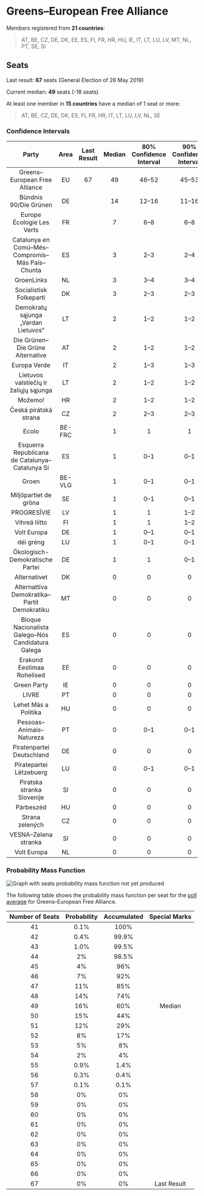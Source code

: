 # Greens–European Free Alliance

Members registered from **21 countries**:

> AT, BE, CZ, DE, DK, EE, ES, FI, FR, HR, HU, IE, IT, LT, LU, LV, MT, NL, PT, SE, SI

## Seats

Last result: **67** seats (General Election of 26 May 2019)

Current median: **49** seats (-18 seats)

At least one member in **15 countries** have a median of 1 seat or more:

> AT, BE, CZ, DE, DK, ES, FI, FR, HR, IT, LT, LU, LV, NL, SE

### Confidence Intervals

| Party | Area | Last Result | Median | 80% Confidence Interval | 90% Confidence Interval | 95% Confidence Interval | 99% Confidence Interval |
|:-----:|:----:|:-----------:|:------:|:-----------------------:|:-----------------------:|:-----------------------:|:-----------------------:|
| Greens–European Free Alliance | EU | 67 | 49 | 46–52 | 45–53 | 44–54 | 42–55 |
| Bündnis 90/Die Grünen | DE | | 14 | 12–16 | 11–16 | 11–16 | 11–17 |
| Europe Écologie Les Verts | FR | | 7 | 6–8 | 6–8 | 6–9 | 5–9 |
| Catalunya en Comú–Més–Compromís–Más País–Chunta | ES | | 3 | 2–3 | 2–4 | 2–4 | 2–4 |
| GroenLinks | NL | | 3 | 3–4 | 3–4 | 3–4 | 2–4 |
| Socialistisk Folkeparti | DK | | 3 | 2–3 | 2–3 | 2–3 | 2–3 |
| Demokratų sąjunga „Vardan Lietuvos“ | LT | | 2 | 1–2 | 1–2 | 1–3 | 1–3 |
| Die Grünen–Die Grüne Alternative | AT | | 2 | 1–2 | 1–2 | 1–2 | 1–2 |
| Europa Verde | IT | | 2 | 1–3 | 1–3 | 1–3 | 1–4 |
| Lietuvos valstiečių ir žaliųjų sąjunga | LT | | 2 | 1–2 | 1–2 | 1–2 | 1–2 |
| Možemo! | HR | | 2 | 1–2 | 1–2 | 1–2 | 1–2 |
| Česká pirátská strana | CZ | | 2 | 2–3 | 2–3 | 2–3 | 2–3 |
| Ecolo | BE-FRC | | 1 | 1 | 1 | 1 | 1–2 |
| Esquerra Republicana de Catalunya–Catalunya Sí | ES | | 1 | 0–1 | 0–1 | 0–1 | 0–1 |
| Groen | BE-VLG | | 1 | 0–1 | 0–1 | 0–1 | 0–1 |
| Miljöpartiet de gröna | SE | | 1 | 0–1 | 0–1 | 0–1 | 0–2 |
| PROGRESĪVIE | LV | | 1 | 1 | 1–2 | 1–2 | 1–2 |
| Vihreä liitto | FI | | 1 | 1 | 1–2 | 1–2 | 1–2 |
| Volt Europa | DE | | 1 | 0–1 | 0–1 | 0–1 | 0–2 |
| déi gréng | LU | | 1 | 0–1 | 0–1 | 0–1 | 0–1 |
| Ökologisch-Demokratische Partei | DE | | 1 | 1 | 0–1 | 0–1 | 0–2 |
| Alternativet | DK | | 0 | 0 | 0 | 0 | 0 |
| Alternattiva Demokratika–Partit Demokratiku | MT | | 0 | 0 | 0 | 0 | 0 |
| Bloque Nacionalista Galego–Nós Candidatura Galega | ES | | 0 | 0 | 0 | 0 | 0 |
| Erakond Eestimaa Rohelised | EE | | 0 | 0 | 0 | 0 | 0 |
| Green Party | IE | | 0 | 0 | 0 | 0 | 0 |
| LIVRE | PT | | 0 | 0 | 0 | 0–1 | 0–1 |
| Lehet Más a Politika | HU | | 0 | 0 | 0 | 0 | 0 |
| Pessoas–Animais–Natureza | PT | | 0 | 0–1 | 0–1 | 0–1 | 0–1 |
| Piratenpartei Deutschland | DE | | 0 | 0 | 0 | 0–1 | 0–1 |
| Piratepartei Lëtzebuerg | LU | | 0 | 0–1 | 0–1 | 0–1 | 0–1 |
| Piratska stranka Slovenije | SI | | 0 | 0 | 0 | 0 | 0 |
| Párbeszéd | HU | | 0 | 0 | 0 | 0 | 0–1 |
| Strana zelených | CZ | | 0 | 0 | 0 | 0 | 0 |
| VESNA–Zelena stranka | SI | | 0 | 0 | 0 | 0 | 0 |
| Volt Europa | NL | | 0 | 0 | 0 | 0 | 0–1 |

### Probability Mass Function

![Graph with seats probability mass function not yet produced](average-2023-10-31-seats-pmf-greens–europeanfreealliance.png "Seats Probability Mass Function")

The following table shows the probability mass function per seat for the [poll average](average-2023-10-31.html) for Greens–European Free Alliance.

| Number of Seats | Probability | Accumulated | Special Marks |
|:---------------:|:-----------:|:-----------:|:-------------:|
| 41 | 0.1% | 100% |  |
| 42 | 0.4% | 99.9% |  |
| 43 | 1.0% | 99.5% |  |
| 44 | 2% | 98.5% |  |
| 45 | 4% | 96% |  |
| 46 | 7% | 92% |  |
| 47 | 11% | 85% |  |
| 48 | 14% | 74% |  |
| 49 | 16% | 60% | Median |
| 50 | 15% | 44% |  |
| 51 | 12% | 29% |  |
| 52 | 8% | 17% |  |
| 53 | 5% | 8% |  |
| 54 | 2% | 4% |  |
| 55 | 0.9% | 1.4% |  |
| 56 | 0.3% | 0.4% |  |
| 57 | 0.1% | 0.1% |  |
| 58 | 0% | 0% |  |
| 59 | 0% | 0% |  |
| 60 | 0% | 0% |  |
| 61 | 0% | 0% |  |
| 62 | 0% | 0% |  |
| 63 | 0% | 0% |  |
| 64 | 0% | 0% |  |
| 65 | 0% | 0% |  |
| 66 | 0% | 0% |  |
| 67 | 0% | 0% | Last Result |


